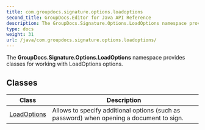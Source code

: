 ```yaml
---
title: com.groupdocs.signature.options.loadoptions
second_title: GroupDocs.Editor for Java API Reference
description: The GroupDocs.Signature.Options.LoadOptions namespace provides classes for working with LoadOptions options.
type: docs
weight: 31
url: /java/com.groupdocs.signature.options.loadoptions/
---
```


The **GroupDocs.Signature.Options.LoadOptions** namespace provides classes for working with LoadOptions options.


## Classes

| Class | Description |
| --- | --- |
| [LoadOptions](../com.groupdocs.signature.options.loadoptions/loadoptions) | Allows to specify additional options (such as password) when opening a document to sign. |
